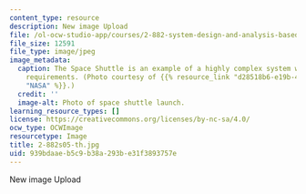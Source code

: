```yaml
---
content_type: resource
description: New image Upload
file: /ol-ocw-studio-app/courses/2-882-system-design-and-analysis-based-on-ad-and-complexity-theories-spring-2005/939bdaaeb5c9b38a293be31f3893757e_2-882s05-th.jpg
file_size: 12591
file_type: image/jpeg
image_metadata:
  caption: The Space Shuttle is an example of a highly complex system with many functional
    requirements. (Photo courtesy of {{% resource_link "d28518b6-e19b-4609-88d8-56753cb8d53d"
    "NASA" %}}.)
  credit: ''
  image-alt: Photo of space shuttle launch.
learning_resource_types: []
license: https://creativecommons.org/licenses/by-nc-sa/4.0/
ocw_type: OCWImage
resourcetype: Image
title: 2-882s05-th.jpg
uid: 939bdaae-b5c9-b38a-293b-e31f3893757e
---
```

New image Upload